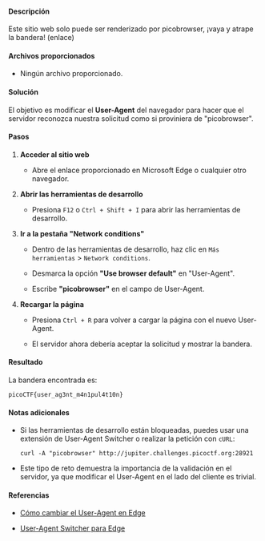 #### Descripción

Este sitio web solo puede ser renderizado por picobrowser, ¡vaya y atrape la bandera! (enlace)

#### Archivos proporcionados

- Ningún archivo proporcionado.
    

#### Solución

El objetivo es modificar el **User-Agent** del navegador para hacer que el servidor reconozca nuestra solicitud como si proviniera de "picobrowser".

#### Pasos

1. **Acceder al sitio web**
    
    - Abre el enlace proporcionado en Microsoft Edge o cualquier otro navegador.
        
2. **Abrir las herramientas de desarrollo**
    
    - Presiona `F12` o `Ctrl + Shift + I` para abrir las herramientas de desarrollo.
        
3. **Ir a la pestaña "Network conditions"**
    
    - Dentro de las herramientas de desarrollo, haz clic en `Más herramientas` > `Network conditions`.
        
    - Desmarca la opción **"Use browser default"** en "User-Agent".
        
    - Escribe **"picobrowser"** en el campo de User-Agent.
        
4. **Recargar la página**
    
    - Presiona `Ctrl + R` para volver a cargar la página con el nuevo User-Agent.
        
    - El servidor ahora debería aceptar la solicitud y mostrar la bandera.
        

#### Resultado

La bandera encontrada es:

```
picoCTF{user_ag3nt_m4n1pul4t10n}
```

#### Notas adicionales

- Si las herramientas de desarrollo están bloqueadas, puedes usar una extensión de User-Agent Switcher o realizar la petición con `cURL`:
    
    ```
    curl -A "picobrowser" http://jupiter.challenges.picoctf.org:28921
    ```
    
- Este tipo de reto demuestra la importancia de la validación en el servidor, ya que modificar el User-Agent en el lado del cliente es trivial.
    

#### Referencias

- [Cómo cambiar el User-Agent en Edge](https://docs.microsoft.com/en-us/microsoft-edge/devtools-guide-chromium/network/)
    
- [User-Agent Switcher para Edge](https://microsoftedge.microsoft.com/addons/detail/epic-user-agent-switcher/kbhkedhlddbnmcohboeepncebmfnnnjf)